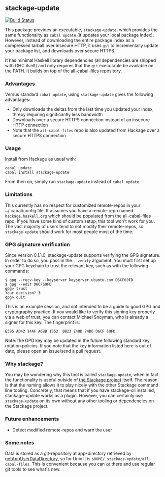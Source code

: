 ## stackage-update

[![Build Status](https://travis-ci.org/fpco/stackage-update.svg?branch=master)](https://travis-ci.org/fpco/stackage-update)

This package provides an executable, `stackage-update`, which provides the same
functionality as `cabal update` (it updates your local package index). However,
instead of downloading the entire package index as a compressed tarball over
insecure HTTP, it uses `git` to incrementally update your package list, and
downloads over secure HTTPS.

It has minimal Haskell library dependencies (all dependencies are shipped with
GHC itself) and only requires that the `git` executable be available on the
PATH. It builds on top of the
[all-cabal-files](https://github.com/commercialhaskell/all-cabal-files)
repository.

### Advantages

Versus standard `cabal update`, using `stackage-update` gives the following advantages:

* Only downloads the deltas from the last time you updated your index, threby requiring significantly less bandwidth
* Downloads over a secure HTTPS connection instead of an insecure HTTP connection
* Note that the `all-cabal-files` repo is also updated from Hackage over a secure HTTPS connection

### Usage

Install from Hackage as usual with:

```
cabal update
cabal install stackage-update
```

From then on, simply run `stackage-update` instead of `cabal update`.

### Limitations

This currently has no respect for customized remote-repos in your
~/.cabal/config file. It assumes you have a remote-repo named
`hackage.haskell.org` which should be populated from the all-cabal-files repo.
If you have some kind of custom setup, this tool won't work for you. The vast
majority of users tend to not modify their remote-repos, so `stackage-update`
should work for most people most of the time.

### GPG signature verification

Since version 0.1.1.0, stackage-update supports verifying the GPG signature. In
order to do so, you pass in the `--verify` argument. You must first set up your
GPG keychain to trust the relevant key, such as with the following commands:

```
$ gpg --recv-key --keyserver keyserver.ubuntu.com D6CF60FD
$ gpg --edit D6CF60FD
gpg> trust
Your decision? 3
gpg> quit
```

This is an example session, and not intended to be a guide to good GPG and
cryptography practice. If you would like to verify this signing key properly
via a web of trust, you can contact Michael Snoyman, who is already a signer
for this key. The fingerprint is:

```
E595 AD42 14AF A6BB 1552  0B23 E40D 74D6 D6CF 60FD
```

Note: the GPG key may be updated in the future following standard key rotation
policies. If you note that the key information listed here is out of date,
please open an issue/send a pull request.

### Why stackage?

You may be wondering why this tool is called `stackage-update`, when in fact
the functionality is useful outside of [the Stackage
project](https://www.stackage.org/) itself. The reason is that the naming
allows it to play nicely with the other Stackage command line tooling.
Concretely, that means that if you have stackage-cli installed, stackage-update
works as a plugin. However, you can certainly use `stackage-update` on its own
without any other tooling or dependencies on the Stackage project.

### Future enhancements

* Detect modified remote-repos and warn the user

### Some notes

Data is stored as a git-repository at app-directory retrieved by [getAppUserDataDirectory](http://hackage.haskell.org/package/directory/docs/System-Directory.html#v:getAppUserDataDirectory), so for Unix it is `$HOME/.stackage-update/all-cabal-files`. This is convenient because you can `cd` there and use regular git tools to see what's new.

